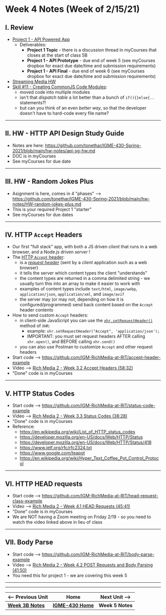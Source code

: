 # Week 4 Notes (Week of 2/15/21)

## I. Review

- [Project 1 - API Powered App](../projects/project-1.md)
  - Deliverables:
    - **Project 1 Topic** - there is a discussion thread in myCourses that closes at the start of class 5B
    - **Project 1 - API Prototype** - due end of week 5 (see myCourses dropbox for exact due date/time and submission requirements)
    - **Project 1 - API Final** - due end of week 6 (see myCourses dropbox for exact due date/time and submission requirements)
- [Streaming Media HW](../hw-notes/streaming-media-HW.md)
- [Skill #11 - Creating CommonJS Code Modules](../core-skills/11-creating-commonjs-code-modules.md):
  - moved code into multiple modules
  - isn't that *dispatch table* a lot better than a bunch of `if(){}else{..` statements?!
  - but can you think of an even *better way*, so that the developer doesn't have to hard-code every file name?

<hr>

## II. HW - HTTP API Design Study Guide
- Notes are here: https://github.com/tonethar/IGME-430-Spring-2021/blob/main/hw-notes/api-sg-hw.md
- DOC is in myCourses
- See myCourses for due date

<hr>

## III. HW - Random Jokes Plus
- Asignment is here, comes in 4 "phases" --> https://github.com/tonethar/IGME-430-Spring-2021/blob/main/hw-notes/HW-random-jokes-plus.md
- This is your required Project 1 "starter"
- See myCourses for due dates

<hr>

## IV. HTTP `Accept` Headers
- Our first "full stack" app, with both a JS driven *client* that runs in a web browser, and a Node.js driven *server* !
- The [HTTP `Accept` header](https://developer.mozilla.org/en-US/docs/Web/HTTP/Headers/Accept):
  - is a [*request header*](https://developer.mozilla.org/en-US/docs/Glossary/Request_header) (sent by a *client* application such as a web browser)
  - it tells the server which content types the client "understands"
  - the content types are returned in a comma delimited string - we usually turn this into an array to make it easier to work with
  - examples of content types include `text/html`, `image/webp`, `application/json`, `application/xml`, and `image/avif`
  - the server may (or may not, depending on how it is configured/programmed) send back content based on the `Accept` header contents
- How to send custom `Accept` headers:
  - in client-side JavaScript you can use the [`xhr.setRequestHeader()`](https://developer.mozilla.org/en-US/docs/Web/API/XMLHttpRequest/setRequestHeader) method of `XHR`:
    - example: `xhr.setRequestHeader("Accept", 'application/json');`
    - IMPORTANT: you must set request headers AFTER calling `xhr.open()`, and BEFORE calling `xhr.send()`
  - you can also use Postman to customize `Accept` and other request headers
- Start code --> https://github.com/IGM-RichMedia-at-RIT/accept-header-example
- Video --> [Rich Media 2 - Week 3.2 Accept Headers (58:32)](https://www.youtube.com/watch?v=ElramkPkvaA&feature=emb_logo)
- "Done" code is in myCourses

<hr>

## V. HTTP Status Codes
- Start code --> https://github.com/IGM-RichMedia-at-RIT/status-code-example
- Video --> [Rich Media 2 - Week 3.3 Status Codes (38:28)](https://www.youtube.com/watch?v=vHSb7GjmMxA&feature=emb_logo)
- "Done" code is in myCourses
- Reference:
  - https://en.wikipedia.org/wiki/List_of_HTTP_status_codes
  - https://developer.mozilla.org/en-US/docs/Web/HTTP/Status
  - https://developer.mozilla.org/en-US/docs/Web/HTTP/Status/418
  - https://www.ietf.org/rfc/rfc2324.txt
  - https://www.google.com/teapot
  - https://en.wikipedia.org/wiki/Hyper_Text_Coffee_Pot_Control_Protocol

<hr>

## VI. HTTP HEAD requests
- Start code --> https://github.com/IGM-RichMedia-at-RIT/head-request-class-example
- Video --> [Rich Media 2 - Week 4.1 HEAD Requests (45:41)](https://www.youtube.com/watch?v=DPkIjyjVHTs&feature=emb_logo)
- "Done" code is in myCourses
- We are NOT having a Zoom meeting on Friday 2/19 - so you need to watch the video linked above in lieu of class

<hr>

## VII. Body Parse 
- Start code --> https://github.com/IGM-RichMedia-at-RIT/body-parse-example
- Video --> [Rich Media 2 - Week 4.2 POST Requests and Body Parsing (41:50)](https://www.youtube.com/watch?v=QY5sBCg6Ksg&feature=emb_logo)
- You need this for project 1 - we are covering this week 5



<hr><hr>

| <-- Previous Unit | Home | Next Unit -->
| --- | --- | --- 
| [**Week 3B Notes**](3B.md)   |  [**IGME-430 Home**](../README.md) | **Week 5 Notes**
